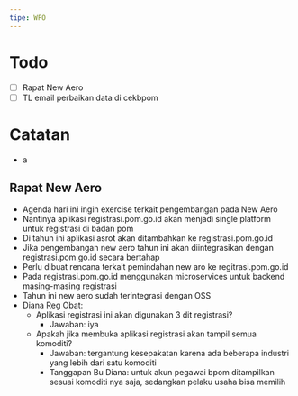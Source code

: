```yaml
---
tipe: WFO
---
```

# Todo
- [ ] Rapat New Aero
- [ ] TL email perbaikan data di cekbpom
# Catatan
- a
## Rapat New Aero
- Agenda hari ini ingin exercise terkait pengembangan pada New Aero
- Nantinya aplikasi registrasi.pom.go.id akan menjadi single platform untuk registrasi di badan pom
- Di tahun ini aplikasi asrot akan ditambahkan ke registrasi.pom.go.id
- Jika pengembangan new aero tahun ini akan diintegrasikan dengan registrasi.pom.go.id secara bertahap
- Perlu dibuat rencana terkait pemindahan new aro ke regitrasi.pom.go.id
- Pada registrasi.pom.go.id menggunakan microservices untuk backend  masing-masing registrasi
- Tahun ini new aero sudah terintegrasi dengan OSS
- Diana Reg Obat:
	- Aplikasi registrasi ini akan digunakan 3 dit registrasi?
		- Jawaban: iya
	- Apakah jika membuka aplikasi registrasi akan tampil semua komoditi?
		- Jawaban: tergantung kesepakatan karena ada beberapa industri yang lebih dari satu komoditi
		- Tanggapan Bu Diana: untuk akun pegawai bpom ditampilkan sesuai komoditi nya saja, sedangkan pelaku usaha bisa memilih 